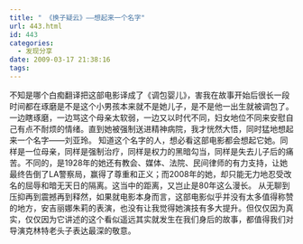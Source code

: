 ```yaml
---
title: " 《换子疑云》——想起来一个名字"
url: 443.html
id: 443
categories:
  - 发现分享
date: 2009-03-17 21:38:16
tags:
---
```


不知是哪个白痴翻译把这部电影译成了《调包婴儿》，害我在故事开始后很长一段时间都在琢磨是不是这个小男孩本来就不是她儿子，是不是他一出生就被调包了。一边瞎琢磨，一边骂这个母亲太软弱，一边又以时代不同，妇女地位不同来安慰自己有点不耐烦的情绪。直到她被强制送进精神病院，我才恍然大悟，同时猛地想起来一个名字——刘亚玲。 知道这个名字的人，想必看这部电影都会想起它她。同样是一位母亲，同样是强制治疗，同样是权力的黑暗勾当，同样是失去儿子后的痛苦。不同的，是1928年的她还有教会、媒体、法院、民间律师的有力支持，让她最终告倒了LA警察局，赢得了尊重和正义；而2008年的她，却只能无力地忍受改名的屈辱和暗无天日的隔离。这当中的距离，又岂止是80年这么漫长。 从无聊到压抑再到震撼再到释然，如果就电影本身而言，这部电影似乎并没有太多值得称赞的地方，安吉丽娜朱莉的表演，也没有让我觉得她演技有多大提升。但仅仅因为真实，仅仅因为它讲述的这个看似遥远其实就发生在我们身后的故事，都值得我们对导演克林特老头子表达最深的敬意。